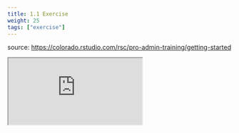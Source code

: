 ```yaml
---
title: 1.1 Exercise
weight: 25
tags: ["exercise"]
---
```


source: https://colorado.rstudio.com/rsc/pro-admin-training/getting-started

<div class="responsive-container-learnr">
  <!-- <div class="cssload-loader">
    <div class="cssload-inner cssload-one"></div>
    <div class="cssload-inner cssload-two"></div>
    <div class="cssload-inner cssload-three"></div>
  </div> -->

  <div class="animated-r-wrapper">
    <div class="animated-r-vertical">
      <div class="animated-r-circle"></div>
    </div>
    <div class="animated-r-diagonal"></div>
  </div>

  <iframe 
    src="https://colorado.rstudio.com/rsc/pro-admin-training/getting-started" 
    gesture="media"  allowfullscreen
    scrolling="yes">
  </iframe>
</div>



